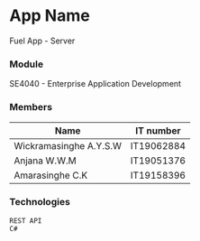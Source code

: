 # App Name
Fuel App - Server

### Module
SE4040 - Enterprise Application Development

### Members
| Name                         | IT number     |
| ---------------------------- | ------------- |
| Wickramasinghe A.Y.S.W       | IT19062884    |
| Anjana W.W.M                 | IT19051376    |
| Amarasinghe C.K              | IT19158396    |

### Technologies
    REST API
    C#
    
